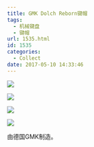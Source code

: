 ```yaml
---
title: GMK Dolch Reborn键帽
tags:
  - 机械键盘
  - 键帽
url: 1535.html
id: 1535
categories:
  - Collect
date: 2017-05-10 14:33:46
---
```


![](http://image.psdpi.com/photo/dr/_DSF1902.jpg)

<!-- less -->

![](http://image.psdpi.com/photo/dr/_DSF1902.jpg) 

![](http://image.psdpi.com/photo/dr/_DSF1906.jpg) 

![](http://image.psdpi.com/photo/dr/_DSF1911.jpg) 

由德国GMK制造。